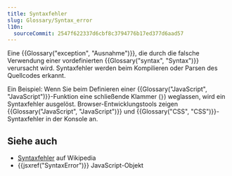 ```yaml
---
title: Syntaxfehler
slug: Glossary/Syntax_error
l10n:
  sourceCommit: 2547f622337d6cbf8c3794776b17ed377d6aad57
---
```


Eine {{Glossary("exception", "Ausnahme")}}, die durch die falsche Verwendung einer vordefinierten {{Glossary("syntax", "Syntax")}} verursacht wird. Syntaxfehler werden beim Kompilieren oder Parsen des Quellcodes erkannt.

Ein Beispiel: Wenn Sie beim Definieren einer {{Glossary("JavaScript", "JavaScript")}}-Funktion eine schließende Klammer (`}`) weglassen, wird ein Syntaxfehler ausgelöst. Browser-Entwicklungstools zeigen {{Glossary("JavaScript", "JavaScript")}} und {{Glossary("CSS", "CSS")}}-Syntaxfehler in der Konsole an.

## Siehe auch

- [Syntaxfehler](https://en.wikipedia.org/wiki/Syntax_error) auf Wikipedia
- {{jsxref("SyntaxError")}} JavaScript-Objekt
